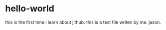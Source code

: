 # hello-world
this is the first time i learn about jithub. this is a test file writen by me.
jason.
